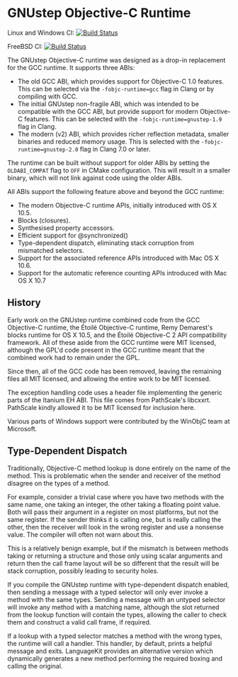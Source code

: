 GNUstep Objective-C Runtime
===========================

Linux and Windows CI: [![Build Status](https://dev.azure.com/gnustep/libobjc2/_apis/build/status/gnustep.libobjc2?branchName=master)](https://dev.azure.com/gnustep/libobjc2/_build/latest?definitionId=1&branchName=master)

FreeBSD CI: [![Build Status](https://api.cirrus-ci.com/github/gnustep/libobjc2.svg)](https://cirrus-ci.com/github/gnustep/libobjc2)

The GNUstep Objective-C runtime was designed as a drop-in replacement for the
GCC runtime.  It supports three ABIs:

- The old GCC ABI, which provides support for Objective-C 1.0 features.  This
  can be selected via the `-fobjc-runtime=gcc` flag in Clang or by compiling
  with GCC.
- The initial GNUstep non-fragile ABI, which was intended to be compatible with
  the GCC ABI, but provide support for modern Objective-C features.  This can be
  selected with the `-fobjc-runtime=gnustep-1.9` flag in Clang.
- The modern (v2) ABI, which provides richer reflection metadata, smaller
  binaries and reduced memory usage.  This is selected with the
  `-fobjc-runtime=gnustep-2.0` flag in Clang 7.0 or later.

The runtime can be built without support for older ABIs by setting the
`OLDABI_COMPAT` flag to `OFF` in CMake configuration.  This will result in a
smaller binary, which will not link against code using the older ABIs.

All ABIs support the following feature above and beyond the GCC runtime:

- The modern Objective-C runtime APIs, initially introduced with OS X 10.5.
- Blocks (closures).
- Synthesised property accessors.
- Efficient support for @synchronized()
- Type-dependent dispatch, eliminating stack corruption from mismatched
  selectors.
- Support for the associated reference APIs introduced with Mac OS X 10.6.
- Support for the automatic reference counting APIs introduced with Mac OS X
  10.7

History
-------

Early work on the GNUstep runtime combined code from the GCC Objective-C
runtime, the Étoilé Objective-C runtime, Remy Demarest's blocks runtime for OS
X 10.5, and the Étoilé Objective-C 2 API compatibility framework.  All of these
aside from the GCC runtime were MIT licensed, although the GPL'd code present
in the GCC runtime meant that the combined work had to remain under the GPL.

Since then, all of the GCC code has been removed, leaving the remaining files
all MIT licensed, and allowing the entire work to be MIT licensed.  

The exception handling code uses a header file implementing the generic parts
of the Itanium EH ABI.  This file comes from PathScale's libcxxrt.  PathScale
kindly allowed it to be MIT licensed for inclusion here.

Various parts of Windows support were contributed by the WinObjC team at
Microsoft.

Type-Dependent Dispatch
-----------------------

Traditionally, Objective-C method lookup is done entirely on the name of the
method.  This is problematic when the sender and receiver of the method
disagree on the types of a method.  

For example, consider a trivial case where you have two methods with the same
name, one taking an integer, the other taking a floating point value.  Both
will pass their argument in a register on most platforms, but not the same
register.  If the sender thinks it is calling one, but is really calling the
other, then the receiver will look in the wrong register and use a nonsense
value.  The compiler will often not warn about this.

This is a relatively benign example, but if the mismatch is between methods
taking or returning a structure and those only using scalar arguments and
return then the call frame layout will be so different that the result will be
stack corruption, possibly leading to security holes.

If you compile the GNUstep runtime with type-dependent dispatch enabled, then
sending a message with a typed selector will only ever invoke a method with the
same types.  Sending a message with an untyped selector will invoke any method
with a matching name, although the slot returned from the lookup function will
contain the types, allowing the caller to check them and construct a valid call
frame, if required.

If a lookup with a typed selector matches a method with the wrong types, the
runtime will call a handler.  This handler, by default, prints a helpful
message and exits.  LanguageKit provides an alternative version which
dynamically generates a new method performing the required boxing and calling
the original.

